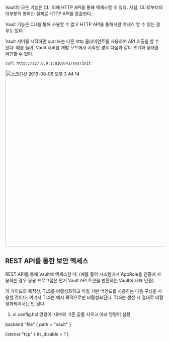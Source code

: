 Vault의 모든 기능은 CLI 외에 HTTP API를 통해 액세스할 수 있다. 사실, CLI로부터의 대부분의 통화는 실제로 HTTP API를 호출한다. 

Vault 기능은 CLI를 통해 사용할 수 없고 HTTP API를 통해서만 액세스 할 수 있는 경우도 있다.

Vault 서버를 시작하면 curl 또는 다른 http 클라이언트를 사용하여 API 호출을 할 수 있다. 예를 들어, Vault 서버를 개발 모드에서 시작한 경우 다음과 같이 초기화 상태를 확인할 수 있다.

~~~
curl http://127.0.0.1:8200/v1/sys/init
~~~
<img width="563" alt="스크린샷 2019-08-06 오후 3 44 14" src="https://user-images.githubusercontent.com/37536415/62516840-0fec6580-b861-11e9-9097-3bdc7546f408.png">

## REST API를 통한 보안 액세스

REST API를 통해 Vault에 액세스할 때. (예를 들어 시스템에서 AppRole을 인증에 사용하는 경우 응용 프로그램은 먼저 Vault API 토큰을 반환하는 Vault에 대해 인증)

이 가이드의 목적상, TLS를 비활성화하고 파일 기반 백엔드를 사용하는 다음 구성을 사용할 것이다. 여기서 TLS는 예시 목적으로만 비활성화된다. TLS는 생산 시 절대로 비활성화되어서는 안 된다.



1. vi config.hcl 명령어. 내부의 기존 값들 지우고 아래 명령어 실행

backend "file" {
  path = "vault"
}

listener "tcp" {
  tls_disable = 1
}
















